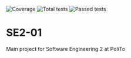 ![Coverage](https://img.shields.io/badge/Coverage-32.74%25-red)
![Total tests](https://img.shields.io/badge/Total%20tests-63-green)
![Passed tests](https://img.shields.io/badge/Passed%20tests-63-green)

# SE2-01

Main project for Software Engineering 2 at PoliTo
